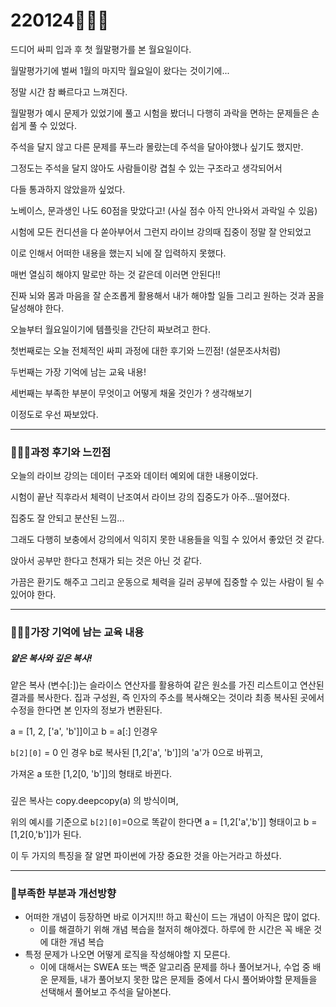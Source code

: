 # 220124👨🏼‍💻

드디어 싸피 입과 후 첫 월말평가를 본 월요일이다.

월말평가기에 벌써 1월의 마지막 월요일이 왔다는 것이기에...

정말 시간 참 빠르다고 느껴진다.



월말평가 예시 문제가 있었기에 풀고 시험을 봤더니 다행히 과락을 면하는 문제들은 손쉽게 풀 수 있었다.

주석을 달지 않고 다른 문제를 푸느라 몰랐는데 주석을 달아야했나 싶기도 했지만.

그정도는 주석을 달지 않아도 사람들이랑 겹칠 수 있는 구조라고 생각되어서

다들 통과하지 않았을까 싶었다.



노베이스, 문과생인 나도 60점을 맞았다고! (사실 점수 아직 안나와서 과락일 수 있음)



시험에 모든 컨디션을 다 쏟아부어서 그런지 라이브 강의때 집중이 정말 잘 안되었고

이로 인해서 어떠한 내용을 했는지 뇌에 잘 입력하지 못했다.



매번 열심히 해야지 말로만 하는 것 같은데 이러면 안된다!!

진짜 뇌와 몸과 마음을 잘 순조롭게 활용해서 내가 해야할 일들 그리고 원하는 것과 꿈을 달성해야 한다.



오늘부터 월요일이기에 템플릿을 간단히 짜보려고 한다.



첫번째로는 오늘 전체적인 싸피 과정에 대한 후기와 느낀점! (설문조사처럼)

두번째는 가장 기억에 남는 교육 내용!

세번째는 부족한 부분이 무엇이고 어떻게 채울 것인가 ? 생각해보기



이정도로 우선 짜보았다.

---

### 👨🏼‍🏫과정 후기와 느낀점

오늘의 라이브 강의는 데이터 구조와 데이터 예외에 대한 내용이었다.

시험이 끝난 직후라서 체력이 난조여서 라이브 강의 집중도가 아주...떨어졌다.

집중도 잘 안되고 분산된 느낌...

그래도 다행히 보충에서 강의에서 익히지 못한 내용들을 익힐 수 있어서 좋았던 것 같다.

앉아서 공부만 한다고 천재가 되는 것은 아닌 것 같다.

가끔은 환기도 해주고 그리고 운동으로 체력을 길러 공부에 집중할 수 있는 사람이 될 수 있어야 한다.

---

### 💁🏼‍♂️가장 기억에 남는 교육 내용

##### 얕은 복사와 깊은 복사!

얕은 복사 (변수[:])는 슬라이스 연산자를 활용하여 같은 원소를 가진 리스트이고 연산된 결과를 복사한다.  집과 구성원, 즉 인자의 주소를 복사해오는 것이라 최종 복사된 곳에서 수정을 한다면 본 인자의 정보가 변환된다. 

a = [1, 2, ['a', 'b']]이고 b = a[:] 인경우

`b[2][0]` = 0 인 경우 b로 복사된 [1,2['a', 'b']]의 'a'가 0으로 바뀌고,

가져온 a 또한 [1,2[0, 'b']]의 형태로 바뀐다.

### 

깊은 복사는 copy.deepcopy(a) 의 방식이며, 

위의 예시를 기준으로 `b[2][0]`=0으로 똑같이 한다면 a = [1,2['a','b']] 형태이고 b = [1,2[0,'b']]가 된다.



이 두 가지의 특징을 잘 알면 파이썬에 가장 중요한 것을 아는거라고 하셨다.

---

### 💫부족한 부분과 개선방향

- 어떠한 개념이 등장하면 바로 이거지!!! 하고 확신이 드는 개념이 아직은 많이 없다.
  - 이를 해결하기 위해 개념 복습을 철저히 해야겠다. 하루에 한 시간은 꼭 배운 것에 대한 개념 복습
- 특정 문제가 나오면 어떻게 로직을 작성해야할 지 모른다.
  - 이에 대해서는 SWEA 또는 백준 알고리즘 문제를 하나 풀어보거나, 수업 중 배운 문제들, 내가 풀어보지 못한 많은 문제들 중에서 다시 풀어봐야할 문제들을 선택해서 풀어보고 주석을 달아본다.

#### 